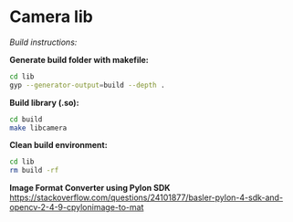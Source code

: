 # Camera lib

*Build instructions:*

**Generate build folder with makefile:**

```sh
cd lib
gyp --generator-output=build --depth .
```

**Build library (.so):**
```sh
cd build
make libcamera
```

**Clean build environment:**
```sh
cd lib
rm build -rf
```

**Image Format Converter using Pylon SDK**
https://stackoverflow.com/questions/24101877/basler-pylon-4-sdk-and-opencv-2-4-9-cpylonimage-to-mat
